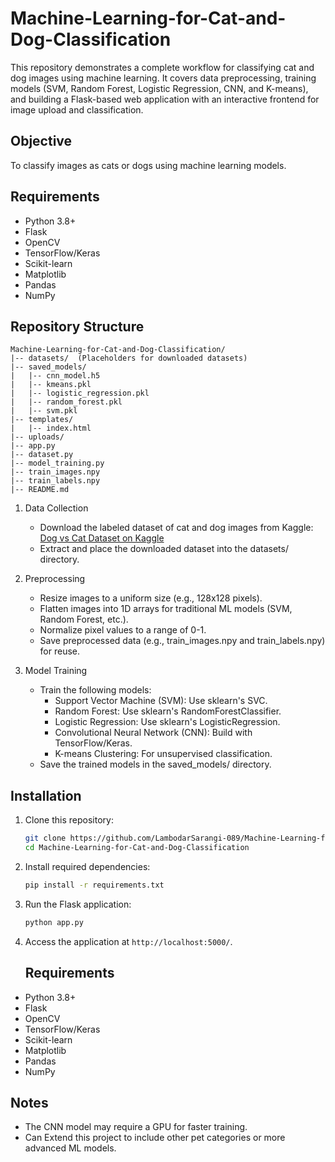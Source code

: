 # Machine-Learning-for-Cat-and-Dog-Classification
This repository demonstrates a complete workflow for classifying cat and dog images using machine learning. It covers data preprocessing, training models (SVM, Random Forest, Logistic Regression, CNN, and K-means), and building a Flask-based web application with an interactive frontend for image upload and classification.

## Objective
To classify images as cats or dogs using machine learning models.

## Requirements
- Python 3.8+
- Flask
- OpenCV
- TensorFlow/Keras
- Scikit-learn
- Matplotlib
- Pandas
- NumPy

## Repository Structure
```
Machine-Learning-for-Cat-and-Dog-Classification/
|-- datasets/  (Placeholders for downloaded datasets)
|-- saved_models/
|   |-- cnn_model.h5
|   |-- kmeans.pkl
|   |-- logistic_regression.pkl
|   |-- random_forest.pkl
|   |-- svm.pkl
|-- templates/
|   |-- index.html
|-- uploads/
|-- app.py
|-- dataset.py
|-- model_training.py
|-- train_images.npy
|-- train_labels.npy
|-- README.md
```

1. Data Collection
   - Download the labeled dataset of cat and dog images from Kaggle:
     [Dog vs Cat Dataset on Kaggle](https://www.kaggle.com/datasets/anthonytherrien/dog-vs-cat)
   - Extract and place the downloaded dataset into the datasets/ directory.

2. Preprocessing
   - Resize images to a uniform size (e.g., 128x128 pixels).
   - Flatten images into 1D arrays for traditional ML models (SVM, Random Forest, etc.).
   - Normalize pixel values to a range of 0-1.
   - Save preprocessed data (e.g., train_images.npy and train_labels.npy) for reuse.

3. Model Training
   - Train the following models:
     - Support Vector Machine (SVM): Use sklearn's SVC.
     - Random Forest: Use sklearn's RandomForestClassifier.
     - Logistic Regression: Use sklearn's LogisticRegression.
     - Convolutional Neural Network (CNN): Build with TensorFlow/Keras.
     - K-means Clustering: For unsupervised classification.
   - Save the trained models in the saved_models/ directory.

## Installation
1. Clone this repository:
   ```bash
   git clone https://github.com/LambodarSarangi-089/Machine-Learning-for-Cat-and-Dog-Classification.git
   cd Machine-Learning-for-Cat-and-Dog-Classification
   ```
2. Install required dependencies:
   ```bash
   pip install -r requirements.txt
   ```
3. Run the Flask application:
   ```bash
   python app.py
   ```
4. Access the application at `http://localhost:5000/`.

   ## Requirements
- Python 3.8+
- Flask
- OpenCV
- TensorFlow/Keras
- Scikit-learn
- Matplotlib
- Pandas
- NumPy

## Notes
- The CNN model may require a GPU for faster training.
- Can Extend this project to include other pet categories or more advanced ML models.
